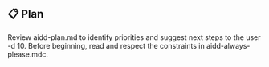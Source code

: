 ## 📋 Plan

Review aidd-plan.md to identify priorities and suggest next steps to the user -d 10.
Before beginning, read and respect the constraints in aidd-always-please.mdc.
